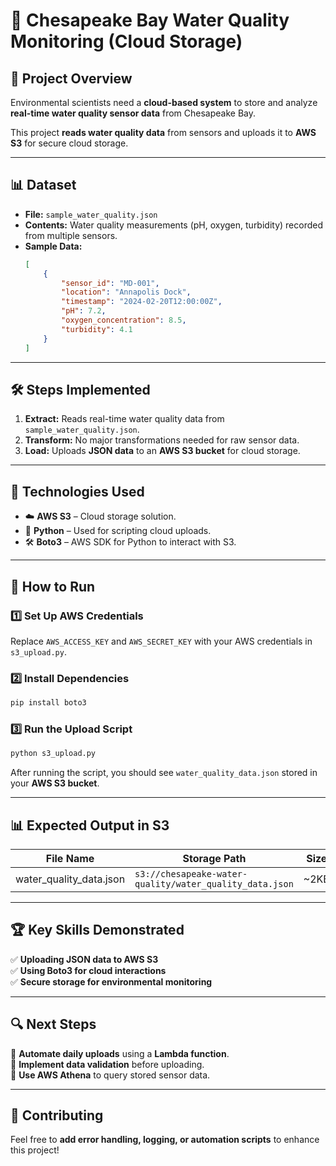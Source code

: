# 🌊 Chesapeake Bay Water Quality Monitoring (Cloud Storage)

## 📌 Project Overview
Environmental scientists need a **cloud-based system** to store and analyze **real-time water quality sensor data** from Chesapeake Bay.

This project **reads water quality data** from sensors and uploads it to **AWS S3** for secure cloud storage.

---

## 📊 Dataset
- **File:** `sample_water_quality.json`
- **Contents:** Water quality measurements (pH, oxygen, turbidity) recorded from multiple sensors.
- **Sample Data:**
  ```json
  [
      {
          "sensor_id": "MD-001",
          "location": "Annapolis Dock",
          "timestamp": "2024-02-20T12:00:00Z",
          "pH": 7.2,
          "oxygen_concentration": 8.5,
          "turbidity": 4.1
      }
  ]
  ```

---

## 🛠️ Steps Implemented
1. **Extract:** Reads real-time water quality data from `sample_water_quality.json`.
2. **Transform:** No major transformations needed for raw sensor data.
3. **Load:** Uploads **JSON data** to an **AWS S3 bucket** for cloud storage.

---

## 🚀 Technologies Used
- ☁️ **AWS S3** – Cloud storage solution.
- 🐍 **Python** – Used for scripting cloud uploads.
- 🛠 **Boto3** – AWS SDK for Python to interact with S3.

---

## 🔧 How to Run

### **1️⃣ Set Up AWS Credentials**
Replace `AWS_ACCESS_KEY` and `AWS_SECRET_KEY` with your AWS credentials in `s3_upload.py`.

### **2️⃣ Install Dependencies**
```sh
pip install boto3
```

### **3️⃣ Run the Upload Script**
```sh
python s3_upload.py
```

After running the script, you should see `water_quality_data.json` stored in your **AWS S3 bucket**.

---

## 📊 Expected Output in S3
| File Name                | Storage Path                                   | Size |
|--------------------------|-----------------------------------------------|------|
| water_quality_data.json  | `s3://chesapeake-water-quality/water_quality_data.json` | ~2KB |

---

## 🏆 Key Skills Demonstrated
✅ **Uploading JSON data to AWS S3**  
✅ **Using Boto3 for cloud interactions**  
✅ **Secure storage for environmental monitoring**  

---

## 🔍 Next Steps
🔹 **Automate daily uploads** using a **Lambda function**.  
🔹 **Implement data validation** before uploading.  
🔹 **Use AWS Athena** to query stored sensor data.  

---

## 🤝 Contributing
Feel free to **add error handling, logging, or automation scripts** to enhance this project!



